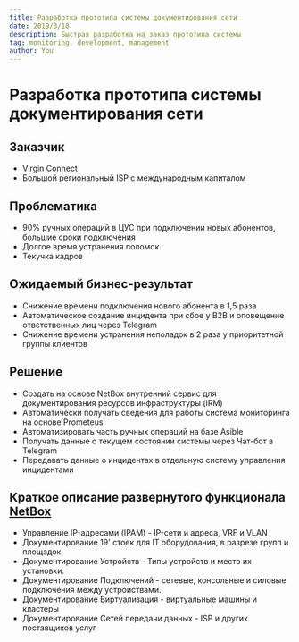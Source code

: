 ```yaml
---
title: Разработка прототипа системы документирования сети
date: 2019/3/18
description: Быстрая разработка на заказ прототипа системы 
tag: monitoring, development, management
author: You
---
```


# Разработка прототипа системы документирования сети

## Заказчик
 - Virgin Connect
 - Большой региональный ISP с международным капиталом

## Проблематика 
 - 90% ручных операций в ЦУС при подключении новых абонентов, большие сроки подключения
 - Долгое время устранения поломок
 - Текучка кадров

## Ожидаемый бизнес-результат 
 - Снижение времени подключения нового абонента в 1,5 раза 
 - Автоматическое создание инцидента при сбое у B2B и оповещение ответственных лиц через Telegram
 - Снижение времени устранения неполадок в 2 раза у приоритетной группы клиентов
  

## Решение 
 - Создать на основе NetBox внутренний сервис для документирования ресурсов инфраструктуры (IRM)
 - Автоматически получать сведения для работы сиcтема мониторинга на основе Prometeus 
 - Автоматизировать часть ручных операций на базе Asible
 - Получать данные о текущем состоянии сиcтемы через Чат-бот в Telegram
 - Передавать данные о инцидентах в отдельную сиcтему управления инцидентами


## Краткое описание развернутого функционала [NetBox](https://github.com/netbox-community/netbox)
 - Управление IP-адресами (IPAM) - IP-сети и адреса, VRF и VLAN
 - Документирование 19' стоек для IT оборудования, в разрезе групп и площадок
 - Документирование Устройств - Типы устройств и место их установки.
 - Документирование Подключений - сетевые, консольные и силовые подключения между устройствами.
 - Документирование Виртуализация - виртуальные машины и кластеры
 - Документирование Сетей передачи данных - ISP и других поставщиков услуг
